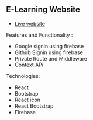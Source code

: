 ## E-Learning Website

* [Live website](https://assignment-10-a637b.web.app/)

Features and Functionality :

* Google signin using firebase
* Github Signin using firebase
* Private Route and Middleware
* Context APi


Technologies:

* React
* Bootstrap
* React icon
* React Bootstrap
* Firebase
